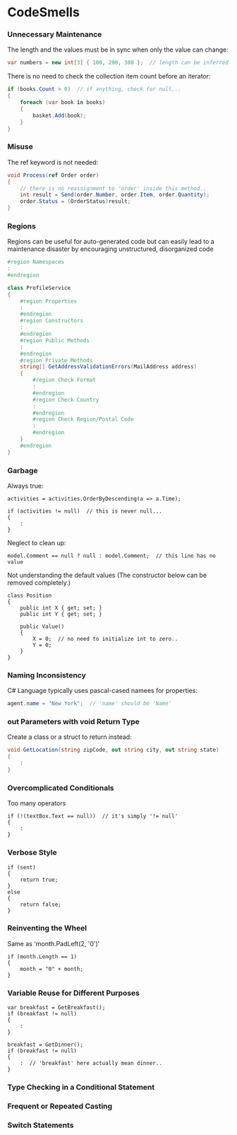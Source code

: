 # CodeSmells

### Unnecessary Maintenance

The length and the values must be in sync when only the value can change:
``` csharp
var numbers = new int[3] { 100, 200, 300 };  // length can be inferred.
```

There is no need to check the collection item count before an iterator:
``` csharp
if (books.Count > 0)  // if anything, check for null...
{
    foreach (var book in books)
    {
        basket.Add(book);
    }
}
```

### Misuse
The ref keyword is not needed:
``` csharp
void Process(ref Order order)
{
    // there is no reassignment to 'order' inside this method..
    int result = Send(order.Number, order.Item, order.Quantity);
    order.Status = (OrderStatus)result;
}
```

[//]: # (### Wrong Places)
[//]: # (### Default Value Obsession)
### Regions
Regions can be useful for auto-generated code but can easily lead to a maintenance disaster by encouraging unstructured, disorganized code
``` csharp
#region Namespaces
:
#endregion

class ProfileService
{
    #region Properties
    :
    #endregion
    #region Constructors
    :
    #endregion
    #region Public Methods
    :
    #endregion
    #region Private Methods
    string[] GetAddressValidationErrors(MailAddress address)
    {
        #region Check Format
        :
        #endregion
        #region Check Country
        :
        #endregion
        #region Check Region/Postal Code
        :
        #endregion
    }
    #endregion
}
```

### Garbage
Always true:
```
activities = activities.OrderByDescending(a => a.Time);

if (activities != null)  // this is never null...
{
    :
}
```

Neglect to clean up:
```
model.Comment == null ? null : model.Comment;  // this line has no value
```

Not understanding the default values (The constructor below can be removed completely.)
```
class Position
{
    public int X { get; set; }
    public int Y { get; set; }

    public Value()
    {
        X = 0;  // no need to initialize int to zero..
        Y = 0;
    }
}
```


### Naming Inconsistency
C# Language typically uses pascal-cased namees for properties:
``` csharp
agent.name = "New York";  // 'name' should be 'Name'
```

### out Parameters with void Return Type 
Create a class or a struct to return instead:
``` csharp
void GetLocation(string zipCode, out string city, out string state)
{
    :
}
```

### Overcomplicated Conditionals
Too many operators
```
if (!(textBox.Text == null))  // it's simply '!= null'
{
    :
}
```

### Verbose Style
```
if (sent)
{
    return true;
}
else
{
    return false;
}
```

### Reinventing the Wheel
Same as 'month.PadLeft(2, '0')'
```
if (month.Length == 1)
{
    month = "0" + month;
}
```

### Variable Reuse for Different Purposes
```
var breakfast = GetBreakfast();
if (breakfast != null)
{
    :
}

breakfast = GetDinner();
if (breakfast != null)
{
    :  // 'breakfast' here actually mean dinner..
}
```

### Type Checking in a Conditional Statement
### Frequent or Repeated Casting
### Switch Statements
